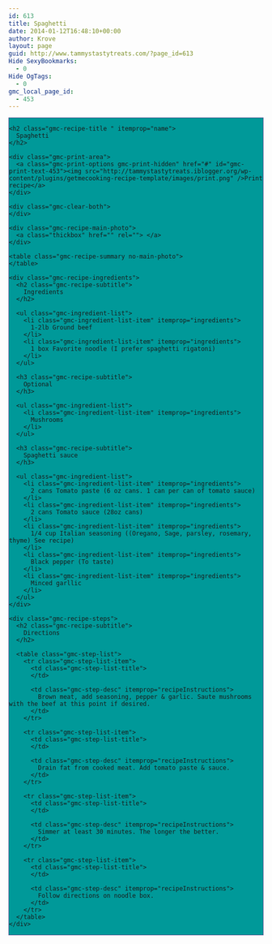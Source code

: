 ```yaml
---
id: 613
title: Spaghetti
date: 2014-01-12T16:48:10+00:00
author: Krove
layout: page
guid: http://www.tammystastytreats.com/?page_id=613
Hide SexyBookmarks:
  - 0
Hide OgTags:
  - 0
gmc_local_page_id:
  - 453
---
```

<div id="recipes">
  <div class="gmc-recipe" id="gmc-print-453" itemscope itemtype="http://schema.org/Recipe" style="background-color:#009999; border-color:#58528f;border-style:solid;border-width:thin;">
    <meta property="og:site_name" content="http://tammystastytreats.iblogger.org" />
    
    <h2 class="gmc-recipe-title " itemprop="name">
      Spaghetti
    </h2>
    
    <div class="gmc-print-area">
      <a class="gmc-print-options gmc-print-hidden" href="#" id="gmc-print-text-453"><img src="http://tammystastytreats.iblogger.org/wp-content/plugins/getmecooking-recipe-template/images/print.png" />Print recipe</a>
    </div>
    
    <div class="gmc-clear-both">
    </div>
    
    <div class="gmc-recipe-main-photo">
      <a class="thickbox" href="" rel=""> </a>
    </div>
    
    <table class="gmc-recipe-summary no-main-photo">
    </table>
    
    <div class="gmc-recipe-ingredients">
      <h2 class="gmc-recipe-subtitle">
        Ingredients
      </h2>
      
      <ul class="gmc-ingredient-list">
        <li class="gmc-ingredient-list-item" itemprop="ingredients">
          1-2lb Ground beef
        </li>
        <li class="gmc-ingredient-list-item" itemprop="ingredients">
          1 box Favorite noodle (I prefer spaghetti rigatoni)
        </li>
      </ul>
      
      <h3 class="gmc-recipe-subtitle">
        Optional
      </h3>
      
      <ul class="gmc-ingredient-list">
        <li class="gmc-ingredient-list-item" itemprop="ingredients">
          Mushrooms
        </li>
      </ul>
      
      <h3 class="gmc-recipe-subtitle">
        Spaghetti sauce
      </h3>
      
      <ul class="gmc-ingredient-list">
        <li class="gmc-ingredient-list-item" itemprop="ingredients">
          2 cans Tomato paste (6 oz cans. 1 can per can of tomato sauce)
        </li>
        <li class="gmc-ingredient-list-item" itemprop="ingredients">
          2 cans Tomato sauce (28oz cans)
        </li>
        <li class="gmc-ingredient-list-item" itemprop="ingredients">
          1/4 cup Italian seasoning ((Oregano, Sage, parsley, rosemary, thyme) See recipe)
        </li>
        <li class="gmc-ingredient-list-item" itemprop="ingredients">
          Black pepper (To taste)
        </li>
        <li class="gmc-ingredient-list-item" itemprop="ingredients">
          Minced garllic
        </li>
      </ul>
    </div>
    
    <div class="gmc-recipe-steps">
      <h2 class="gmc-recipe-subtitle">
        Directions
      </h2>
      
      <table class="gmc-step-list">
        <tr class="gmc-step-list-item">
          <td class="gmc-step-list-title">
          </td>
          
          <td class="gmc-step-desc" itemprop="recipeInstructions">
            Brown meat, add seasoning, pepper & garlic. Saute mushrooms with the beef at this point if desired.
          </td>
        </tr>
        
        <tr class="gmc-step-list-item">
          <td class="gmc-step-list-title">
          </td>
          
          <td class="gmc-step-desc" itemprop="recipeInstructions">
            Drain fat from cooked meat. Add tomato paste & sauce.
          </td>
        </tr>
        
        <tr class="gmc-step-list-item">
          <td class="gmc-step-list-title">
          </td>
          
          <td class="gmc-step-desc" itemprop="recipeInstructions">
            Simmer at least 30 minutes. The longer the better.
          </td>
        </tr>
        
        <tr class="gmc-step-list-item">
          <td class="gmc-step-list-title">
          </td>
          
          <td class="gmc-step-desc" itemprop="recipeInstructions">
            Follow directions on noodle box.
          </td>
        </tr>
      </table>
    </div>
  </div>
</div>